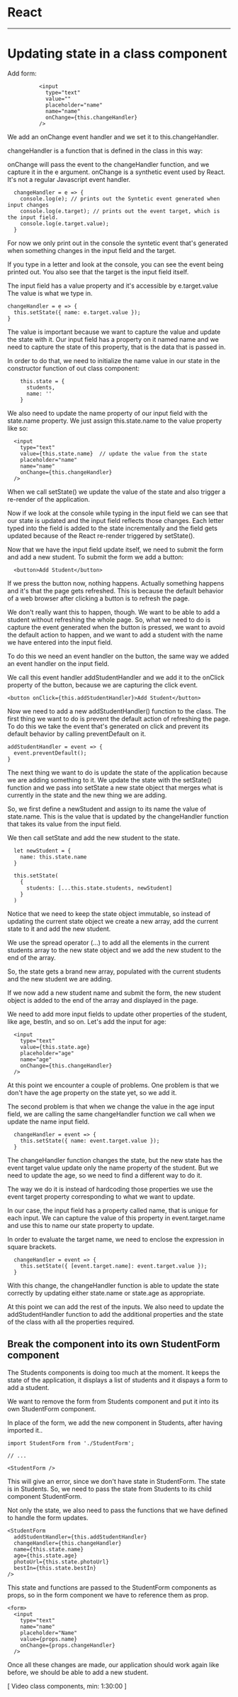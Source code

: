 # React







---

# Updating state in a class component

Add form:

```
          <input
            type="text"
            value=""
            placeholder="name"
            name="name"
            onChange={this.changeHandler}
          />
```
We add an onChange event handler and we set it to this.changeHandler.

changeHandler is a function that is defined in the class in this way:

onChange will pass the event to the changeHandler function, and we capture it in
the e argument.
onChange is a synthetic event used by React. It's not a regular Javascript event
handler.


```
  changeHandler = e => {
    console.log(e); // prints out the Syntetic event generated when input changes
    console.log(e.target); // prints out the event target, which is the input field.
    console.log(e.target.value);
  }
```

For now we only print out in the console the syntetic event that's generated
when something changes in the input field and the target.

If you type in a letter and look at the console, you can see the event being
printed out.
You also see that the target is the input field itself.

The input field has a value property and it's accessible by e.target.value
The value is what we type in.


```
changeHandler = e => {
  this.setState({ name: e.target.value });
}
```
The value is important because we want to capture the value and update the state
with it.
Our input field has a property on it named name and we need to capture the state
of this property, that is the data that is passed in.

In order to do that, we need to initialize the name value in our state in the
constructor function of out class component:


```
    this.state = {
      students,
      name: ''
    }
```

We also need to update the name property of our input field with the state.name
property. We just assign this.state.name to the value property like so:

```
  <input
    type="text"
    value={this.state.name}  // update the value from the state
    placeholder="name"
    name="name"
    onChange={this.changeHandler}
  />
```

When we call setState() we update the value of the state and also trigger a
re-render of the application.

Now if we look at the console while typing in the input field we can see that
our state is updated and the input field reflects those changes.
Each letter typed into the field is added to the state incrementally and the field gets updated because of the React re-render triggered by setState().


Now that we have the input field update itself, we need to submit the form and
add a new student. To submit the form we add a button:

```
  <button>Add Student</button>
```

If we press the button now, nothing happens. Actually something happens and it's
that the page gets refreshed. This is because the default behavior of a web
browser after clicking a button is to refresh the page.

We don't really want this to happen, though. We want to be able to add a student
without refreshing the whole page. So, what we need to do is capture the event
generated when the button is pressed, we want to avoid the default action to
happen, and we want to add a student with the name we have entered into the
input field.

To do this we need an event handler on the button, the same way we added an
event handler on the input field.

We call this event handler addStudentHandler and we add it to the onClick
property of the button, because we are capturing the click event.

```
<button onClick={this.addStudentHandler}>Add Student</button>
```
Now we need to add a new addStudentHandler() function to the class.
The first thing we want to do is prevent the default action of refreshing the
page. To do this we take the event that's generated on click and prevent its
default behavior by calling preventDefault on it.

```
addStudentHandler = event => {
  event.preventDefault();
}
```

The next thing we want to do is update the state of the application because we
are adding something to it.
We update the state with the setState() function and we pass into setState a new
state object that merges what is currently in the state and the new thing we are
adding.

So, we first define a newStudent and assign to its name the value of state.name.
This is the value that is updated by the changeHandler function that takes its
value from the input field.

We then call setState and add the new student to the state.

```
  let newStudent = {
    name: this.state.name
  }

  this.setState(
    {
      students: [...this.state.students, newStudent]
    }
  )
```

Notice that we need to keep the state object immutable, so instead of updating
the current state object we create a new array, add the current state to it and
add the new student.

We use the spread operator (...) to add all the elements in the current students
array to the new state object and we add the new student to the end of the
array.

So, the state gets a brand new array, populated with the current students and
the new student we are adding.

If we now add a new student name and submit the form, the new student object is
added to the end of the array and displayed in the page.

We need to add more input fields to update other properties of the student, like
age, bestIn, and so on.
Let's add the input for age:

```
  <input
    type="text"
    value={this.state.age}
    placeholder="age"
    name="age"
    onChange={this.changeHandler}
  />
```
At this point we encounter a couple of problems. 
One problem is that we don't have the age property on the state yet, so we add
it.

The second problem is that when we change the value in the age input field, we
are calling the same changeHandler function we call when we update the name
input field.

```
  changeHandler = event => {
    this.setState({ name: event.target.value });
  }

```

The changeHandler function changes the state, but the new state has the 
event target value update only the name property of the student.
But we need to update the age, so we need to find a different way to do it.

The way we do it is instead of hardcoding those properties we use the event
target property corresponding to what we want to update.

In our case, the input field has a property called name, that is unique for each
input. We can capture the value of this property in event.target.name and use
this to name our state property to update.

In order to evaluate the target name, we need to enclose the expression in
square brackets.


```
  changeHandler = event => {
    this.setState({ [event.target.name]: event.target.value });
  }
```

With this change, the changeHandler function is able to update the state
correctly by updating either state.name or state.age as appropriate.

At this point we can add the rest of the inputs. We also need to update the
addStudentHandler function to add the additional properties and the state of the
class with all the properties required.




## Break the component into its own StudentForm component

The Students components is doing too much at the moment. It keeps the state of
the application, it displays a list of students and it dispays a form to add a
student.

We want to remove the form from Students component and put it into its own
StudentForm component.

In place of the form, we add the new component in Students, after having
imported it..

```
import StudentForm from './StudentForm';

// ...

<StudentForm />
```

This will give an error, since we don't have state in StudentForm. The state is
in Students. So, we need to pass the state from Students to its child component
StudentForm.

Not only the state, we also need to pass the functions that we have defined to
handle the form updates.

```
<StudentForm
  addStudentHandler={this.addStudentHandler}
  changeHandler={this.changeHandler}
  name={this.state.name}
  age={this.state.age}
  photoUrl={this.state.photoUrl}
  bestIn={this.state.bestIn}
/>
```

This state and functions are passed to the StudentForm components as props, so
in the form component we have to reference them as prop.

```
<form>
  <input 
    type="text"
    name="name"
    placeholder="Name"
    value={props.name}
    onChange={props.changeHandler}
  />
```

Once all these changes are made, our application should work again like before,
we should be able to add a new student.






[ Video class components, min: 1:30:00 ]
